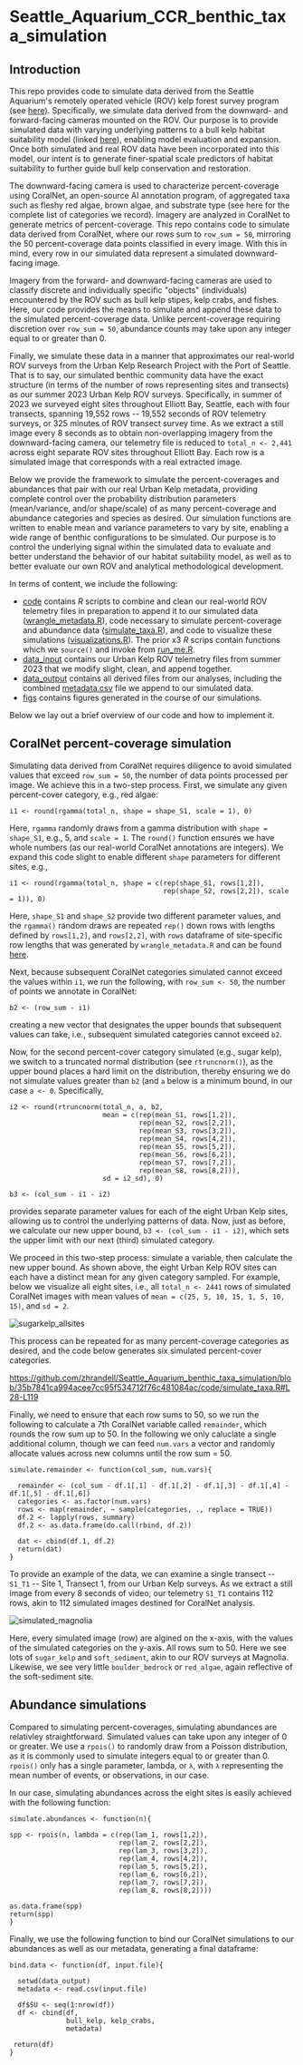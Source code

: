 # Seattle_Aquarium_CCR_benthic_taxa_simulation
## Introduction
This repo provides code to simulate data derived from the Seattle Aquarium's remotely operated vehicle (ROV) kelp forest survey program (see [here](https://github.com/zhrandell/Seattle_Aquarium_ROV_development)). Specifically, we simulate data derived from the downward- and forward-facing cameras mounted on the ROV. Our purpose is to provide simulated data with varying underlying patterns to a bull kelp habitat suitability model (linked [here](https://experience.arcgis.com/experience/b11daaa83ff045f1a9d88b2b926e1f75/page/About/)), enabling model evaluation and expansion. Once both simulated and real ROV data have been incorporated into this model, our intent is to generate finer-spatial scale predictors of habitat suitability to further guide bull kelp conservation and restoration.  

The downward-facing camera is used to characterize percent-coverage using CoralNet, an open-source AI annotation program, of aggregated taxa such as fleshy red algae, brown algae, and substrate type (see here for the complete list of categories we record). Imagery are analyzed in CoralNet to generate metrics of percent-coverage. This repo contains code to simulate data derived from CoralNet, where our rows sum to `row_sum = 50`, mirroring the 50 percent-coverage data points classified in every image. With this in mind, every row in our simulated data represent a simulated downward-facing image.  

Imagery from the forward- and downward-facing cameras are used to classify discrete and individually specific "objects" (individuals) encountered by the ROV such as bull kelp stipes, kelp crabs, and fishes. Here, our code provides the means to simulate and append these data to the simulated percent-coverage data. Unlike percent-coverage requiring discretion over `row_sum = 50`, abundance counts may take upon any integer equal to or greater than 0.  

Finally, we simulate these data in a manner that approximates our real-world ROV surveys from the Urban Kelp Research Project with the Port of Seattle. That is to say, our simulated benthic community data have the exact structure (in terms of the number of rows representing sites and transects) as our summer 2023 Urban Kelp ROV surveys. Specifically, in summer of 2023 we surveyed eight sites throughout Elliott Bay, Seattle, each with four transects, spanning 19,552 rows -- 19,552 seconds of ROV telemetry surveys, or 325 minutes of ROV transect survey time. As we extract a still image every 8 seconds as to obtain non-overlapping imagery from the downward-facing camera, our telemetry file is reduced to `total_n <- 2,441` across eight separate ROV sites throughout Elliott Bay. Each row is a simulated image that corresponds with a real extracted image. 

Below we provide the framework to simulate the percent-coverages and abundances that pair with our real Urban Kelp metadata, providing complete control over the probability distribution parameters (mean/variance, and/or shape/scale) of as many percent-coverage and abundance categories and species as desired. Our simulation functions are written to enable mean and variance parameters to vary by site, enabling a wide range of benthic configurations to be simulated. Our purpose is to control the underlying signal within the simulated data to evaluate and better understand the behavior of our habitat suitability model, as well as to better evaluate our own ROV and analytical methodological development.  

In terms of content, we include the following: 
* [code](https://github.com/zhrandell/Seattle_Aquarium_benthic_taxa_simulation/tree/main/code) contains _R_ scripts to combine and clean our real-world ROV telemetry files in preparation to append it to our simulated data ([wrangle_metadata.R](https://github.com/zhrandell/Seattle_Aquarium_benthic_taxa_simulation/blob/main/code/wrangle_metadata.R)), code necessary to simulate percent-coverage and abundance data ([simulate_taxa.R](https://github.com/zhrandell/Seattle_Aquarium_benthic_taxa_simulation/blob/main/code/CoralNet_simulation.R)), and code to visualize these simulations ([visualizations.R](https://github.com/zhrandell/Seattle_Aquarium_benthic_taxa_simulation/blob/main/code/graphing_functions.R)). The prior x3 _R_ scrips contain functions which we `source()` and invoke from [run_me.R](https://github.com/zhrandell/Seattle_Aquarium_benthic_taxa_simulation/blob/main/code/run_me.R).
* [data_input](https://github.com/zhrandell/Seattle_Aquarium_benthic_taxa_simulation/tree/main/data_input) contains our Urban Kelp ROV telemetry files from summer 2023 that we modify slight, clean, and append together. 
* [data_output](https://github.com/zhrandell/Seattle_Aquarium_benthic_taxa_simulation/tree/main/data_output) contains all derived files from our analyses, including the combined [metadata.csv](https://github.com/zhrandell/Seattle_Aquarium_benthic_taxa_simulation/tree/main/data_output/metadata.csv) file we append to our simulated data.
* [figs](https://github.com/zhrandell/Seattle_Aquarium_benthic_taxa_simulation/tree/main/figs) contains figures generated in the course of our simulations. 

Below we lay out a brief overview of our code and how to implement it. 

## CoralNet percent-coverage simulation

Simulating data derived from CoralNet requires diligence to avoid simulated values that exceed `row_sum = 50`, the number of data points processed per image. We achieve this in a two-step process. First, we simulate any given percent-cover category, e.g., red algae: 

```
i1 <- round(rgamma(total_n, shape = shape_S1, scale = 1), 0)
```
Here, `rgamma` randomly draws from a gamma distribution with `shape = shape_S1`, e.g., 5, and `scale = 1`. The `round()` function ensures we have whole numbers (as our real-world CoralNet annotations are integers). We expand this code slight to enable different `shape` parameters for different sites, e.g.,  

```
i1 <- round(rgamma(total_n, shape = c(rep(shape_S1, rows[1,2]),
                                      rep(shape_S2, rows[2,2]), scale = 1)), 0)
```
Here, `shape_S1` and `shape_S2` provide two different parameter values, and the `rgamma()` random draws are repeated `rep()` down rows with lengths defined by `rows[1,2]`, and `rows[2,2]`, with `rows` dataframe of site-specific row lengths that was generated by `wrangle_metadata.R` and can be found [here](https://github.com/zhrandell/Seattle_Aquarium_benthic_taxa_simulation/blob/main/data_output/nrows_site.csv). 

Next, because subsequent CoralNet categories simulated cannot exceed the values within `i1`, we run the following, with `row_sum <- 50`, the number of points we annotate in CoralNet: 

```
b2 <- (row_sum - i1) 
```
creating a new vector that designates the upper bounds that subsequent values can take, i.e., subsequent simulated categories cannot exceed `b2`. 

Now, for the second percent-cover category simulated (e.g., sugar kelp), we switch to a truncated normal distribution (see `rtruncnorm()`), as the upper bound places a hard limit on the distribution, thereby ensuring we do not simulate values greater than `b2` (and `a` below is a minimum bound, in our case `a <- 0`. Specifically, 

```
i2 <- round(rtruncnorm(total_n, a, b2, 
                       mean = c(rep(mean_S1, rows[1,2]), 
                                rep(mean_S2, rows[2,2]),
                                rep(mean_S3, rows[3,2]),
                                rep(mean_S4, rows[4,2]),
                                rep(mean_S5, rows[5,2]), 
                                rep(mean_S6, rows[6,2]),
                                rep(mean_S7, rows[7,2]),
                                rep(mean_S8, rows[8,2])),
                       sd = i2_sd), 0)

b3 <- (col_sum - i1 - i2) 
```

provides separate parameter values for each of the eight Urban Kelp sites, allowing us to control the underlying patterns of data. Now, just as before, we calculate our new upper bound, `b3 <- (col_sum - i1 - i2)`, which sets the upper limit with our next (third) simulated category. 

We proceed in this two-step process: simulate a variable, then calculate the new upper bound. As shown above, the eight Urban Kelp ROV sites can each have a distinct mean for any given category sampled. For example, below we visualize all eight sites, i.e., all `total_n <- 2441` rows of simulated CoralNet images with mean values of `mean = c(25, 5, 10, 15, 1, 5, 10, 15)`, and `sd = 2`.

![sugarkelp_allsites](https://github.com/zhrandell/Seattle_Aquarium_benthic_taxa_simulation/assets/49246458/5df021bc-0466-4a04-81aa-ff3c6529c858)

This process can be repeated for as many percent-coverage categories as desired, and the code below generates six simulated percent-cover categories. 

https://github.com/zhrandell/Seattle_Aquarium_benthic_taxa_simulation/blob/35b7841ca994acee7cc95f534712f76c481084ac/code/simulate_taxa.R#L28-L119

Finally, we need to ensure that each row sums to 50, so we run the following to calculate a 7th CoralNet variable called `remainder`, which rounds the row sum up to 50. In the following we only caluclate a single additional column, though we can feed `num.vars` a vector and randomly allocate values across new columns until the row sum = 50. 

```
simulate.remainder <- function(col_sum, num.vars){
  
  remainder <- (col_sum - df.1[,1] - df.1[,2] - df.1[,3] - df.1[,4] - df.1[,5] - df.1[,6])
  categories <- as.factor(num.vars)
  rows <- map(remainder, ~ sample(categories, ., replace = TRUE))
  df.2 <- lapply(rows, summary)
  df.2 <- as.data.frame(do.call(rbind, df.2))
  
  dat <- cbind(df.1, df.2)
  return(dat)
}

```

To provide an example of the data, we can examine a single transect -- `S1_T1` -- Site 1, Transect 1, from our Urban Kelp surveys. As we extract a still image from every 8 seconds of video, our telemetry `S1_T1` contains 112 rows, akin to 112 simulated images destined for CoralNet analysis. 

![simulated_magnolia](https://github.com/zhrandell/Seattle_Aquarium_benthic_taxa_simulation/assets/49246458/dfaf2ace-762f-43ec-8e26-51ec209e7181)

Here, every simulated image (row) are algined on the x-axis, with the values of the simulated categories on the y-axis. All rows sum to 50. Here we see lots of `sugar_kelp` and `soft_sediment`, akin to our ROV surveys at Magnolia. Likewise, we see very little `boulder_bedrock` or `red_algae`, again reflective of the soft-sediment site. 

## Abundance simulations

Compared to simulating percent-coverages, simulating abundances are relativley straightforward. Simulated values can take upon any integer of 0 or greater. We use a `rpois()` to randomly draw from a Poisson distribution, as it is commonly used to simulate integers equal to or greater than 0. `rpois()` only has a single parameter, lambda, or `λ`, with `λ` representing the mean number of events, or observations, in our case. 

In our case, simulating abundances across the eight sites is easily achieved with the following function: 

```
simulate.abundances <- function(n){

spp <- rpois(n, lambda = c(rep(lam_1, rows[1,2]),
                           rep(lam_2, rows[2,2]), 
                           rep(lam_3, rows[3,2]), 
                           rep(lam_4, rows[4,2]),
                           rep(lam_5, rows[5,2]),
                           rep(lam_6, rows[6,2]),
                           rep(lam_7, rows[7,2]),
                           rep(lam_8, rows[8,2])))

as.data.frame(spp)
return(spp)
}
```

Finally, we use the following function to bind our CoralNet simulations to our abundances as well as our metadata, generating a final dataframe: 

```
bind.data <- function(df, input.file){
  
  setwd(data_output)
  metadata <- read.csv(input.file)
  
  df$SU <- seq(1:nrow(df))
  df <- cbind(df, 
              bull_kelp, kelp_crabs, 
              metadata)

 return(df)
}
```









